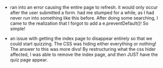 

- ran into an error causing the entire page to refresh. it would only
 occur after the user submitted a form. had me stumped for a while, as I
 had never run into something like this before. After doing some searching,
 I came to the realization that I forgot to add a e.preventDefault()! So simple!

- an issue with getting the index page to disappear entirely so that we could
  start quizzing. The CSS was hiding either everything or nothing! The answer
  to this was more divs! By restructuring what the css hider affected, I was
  able to remove the index page, and then JUST have the quiz page appear.
